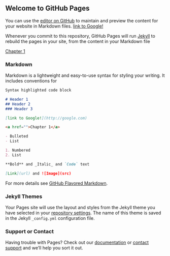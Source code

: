 ## Welcome to GitHub Pages

You can use the [editor on GitHub](https://github.com/adegbayi-adeosun25/github-story-2019/edit/master/README.md) to maintain and preview the content for your website in Markdown files.
[link to Google!](http://google.com)

Whenever you commit to this repository, GitHub Pages will run [Jekyll](https://jekyllrb.com/) to rebuild the pages in your site, from the content in your Markdown file

[Chapter 1](https://adegbayi-adeosun25.github.io/github-story-2019/chapter01.html)



### Markdown

Markdown is a lightweight and easy-to-use syntax for styling your writing. It includes conventions for

```markdown
Syntax highlighted code block

# Header 1
## Header 2
### Header 3

[link to Google!](http://google.com)

<a href="">Chapter 1</a>

- Bulleted
- List

1. Numbered
2. List

**Bold** and _Italic_ and `Code` text

[Link](url) and ![Image](src)
```

For more details see [GitHub Flavored Markdown](https://guides.github.com/features/mastering-markdown/).

### Jekyll Themes

Your Pages site will use the layout and styles from the Jekyll theme you have selected in your [repository settings](https://github.com/adegbayi-adeosun25/github-story-2019/settings). The name of this theme is saved in the Jekyll `_config.yml` configuration file.

### Support or Contact

Having trouble with Pages? Check out our [documentation](https://help.github.com/categories/github-pages-basics/) or [contact support](https://github.com/contact) and we’ll help you sort it out.
